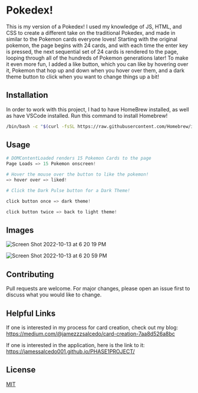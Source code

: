 # Pokedex!

This is my version of a Pokedex! I used my knowledge of JS, HTML, and CSS to create a different take on the traditional Pokedex, and made in similar to the Pokemon cards everyone loves! Starting with the original pokemon, the page begins with 24 cards, and with each time the enter key is pressed, the next sequential set of 24 cards is rendered to the page, looping through all of the hundreds of Pokemon generations later! To make it even more fun, I added a like button, which you can like by hovering over it, Pokemon that hop up and down when you hover over them, and a dark theme button to click when you want to change things up a bit! 


## Installation


In order to work with this project, I had to have HomeBrew installed, as well as have VSCode installed. Run this command to install Homebrew!

```bash
/bin/bash -c "$(curl -fsSL https://raw.githubusercontent.com/Homebrew/install/HEAD/install.sh)"

```

## Usage

```python
# DOMContentLoaded renders 15 Pokemon Cards to the page
Page Loads => 15 Pokemon onscreen!

# Hover the mouse over the button to like the pokemon!
=> hover over => liked!

# Click the Dark Pulse button for a Dark Theme!

click button once => dark theme!

click button twice => back to light theme!
```



## Images
![Screen Shot 2022-10-13 at 6 20 19 PM](https://user-images.githubusercontent.com/107723341/195729001-5c15e158-a70a-41cb-baca-01c14234f5ca.png)


![Screen Shot 2022-10-13 at 6 20 59 PM](https://user-images.githubusercontent.com/107723341/195729011-e3fddbbf-ba52-42a4-9606-9df633589553.png)



## Contributing
Pull requests are welcome. For major changes, please open an issue first to discuss what you would like to change.



## Helpful Links
If one is interested in my process for card creation, check out my blog: https://medium.com/@jamezzzsalcedo/card-creation-7aa8d526a8bc

If one is interested in the application, here is the link to it: https://jamessalcedo001.github.io/PHASE1PROJECT/



## License
[MIT](https://choosealicense.com/licenses/mit/)

